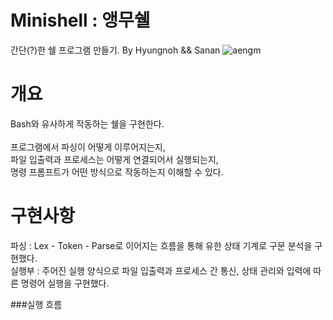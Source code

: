 # Minishell : 앵무쉘

간단(?)한 쉘 프로그램 만들기.
By Hyungnoh && Sanan
![aengm](https://user-images.githubusercontent.com/105692206/217820159-19c4363a-cde4-4086-ad2f-11657a85ac66.gif)

# 개요

Bash와 유사하게 작동하는 쉘을 구현한다.
<br>
<br>
프로그램에서 파싱이 어떻게 이루어지는지, 
<br>
파일 입출력과 프로세스는 어떻게 연결되어서 실행되는지,
<br>
명령 프롬프트가 어떤 방식으로 작동하는지 이해할 수 있다.


# 구현사항

파싱 : Lex - Token - Parse로 이어지는 흐름을 통해 유한 상태 기계로 구문 분석을 구현했다.
<br>
실행부 : 주어진 실행 양식으로 파일 입출력과 프로세스 간 통신, 상태 관리와 입력에 따른 명령어 실행을 구현했다.
<br>

###실행 흐름

